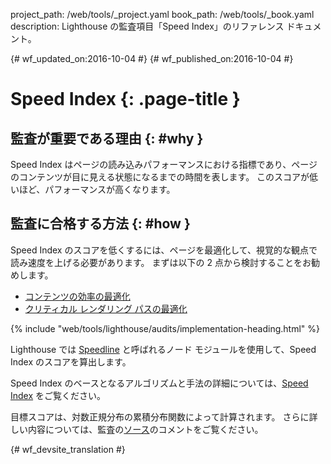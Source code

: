 project_path: /web/tools/_project.yaml
book_path: /web/tools/_book.yaml
description: Lighthouse の監査項目「Speed Index」のリファレンス ドキュメント。

{# wf_updated_on:2016-10-04 #}
{# wf_published_on:2016-10-04 #}

#  Speed Index {: .page-title }

##  監査が重要である理由 {: #why }

Speed Index はページの読み込みパフォーマンスにおける指標であり、ページのコンテンツが目に見える状態になるまでの時間を表します。
このスコアが低いほど、パフォーマンスが高くなります。

##  監査に合格する方法 {: #how }

Speed Index のスコアを低くするには、ページを最適化して、視覚的な観点で読み速度を上げる必要があります。
まずは以下の 2 点から検討することをお勧めします。

* [コンテンツの効率の最適化](/web/fundamentals/performance/optimizing-content-efficiency/)
* [クリティカル レンダリング パスの最適化](/web/fundamentals/performance/critical-rendering-path/)

{% include "web/tools/lighthouse/audits/implementation-heading.html" %}

Lighthouse では
[Speedline](https://github.com/pmdartus/speedline)
と呼ばれるノード モジュールを使用して、Speed Index のスコアを算出します。

Speed Index のベースとなるアルゴリズムと手法の詳細については、[Speed Index](https://sites.google.com/a/webpagetest.org/docs/using-webpagetest/metrics/speed-index)
をご覧ください。

目標スコアは、対数正規分布の累積分布関数によって計算されます。
さらに詳しい内容については、監査の[ソース](https://github.com/GoogleChrome/lighthouse/blob/master/lighthouse-core/audits/speed-index-metric.js)のコメントをご覧ください。




{# wf_devsite_translation #}
